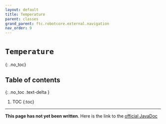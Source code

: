 ```yaml
---
layout: default
title: Temperature
parent: classes
grand_parent: ftc.robotcore.external.navigation
nav_order: 9
---
```

# `Temperature`
{: .no_toc}

## Table of contents
{: .no_toc .text-delta }

1. TOC
{:toc}
---
**This page has not yet been written**. Here is the link to the [official JavaDoc](https://ftctechnh.github.io/ftc_app/doc/javadoc/org/firstinspires/ftc/robotcore/external/navigation/Temperature.html)
        